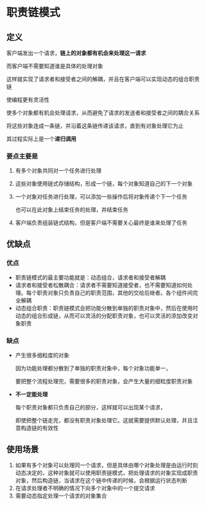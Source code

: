 # 职责链模式

## 定义

客户端发出一个请求，**链上的对象都有机会来处理这一请求**

而客户端不需要知道谁是具体的处理对象

这样就实现了请求者和接受者之间的解耦，并且在客户端可以实现动态的组合职责链

使编程更有灵活性

使多个对象都有机会处理请求，从而避免了请求的发送者和接受者之间的耦合关系

将这些对象连成一条链，并沿着这条链传递该请求，直到有对象处理它为止

其过程实际上是一个**递归调用**

### 要点主要是

1. 有多个对象共同对一个任务进行处理
2. 这些对象使用链式存储结构，形成一个链，每个对象知道自己的下一个对象
3. 一个对象对任务进行处理，可以添加一些操作后将对象传递个下一个任务
   
    也可以在此对象上结束任务的处理，并结束任务
    
4. 客户端负责组装链式结构，但是客户端不需要关心最终是谁来处理了任务

## 优缺点

### 优点

- 职责链模式的最主要功能就是：动态组合，请求者和接受者解耦
- 请求者和接受者松散耦合：请求者不需要知道接受者，也不需要知道如何处理。每个职责对象只负责自己的职责范围，其他的交给后继者。各个组件间完全解耦
- 动态组合职责：职责链模式会把功能分散到单独的职责对象中，然后在使用时动态的组合形成链，从而可以灵活的分配职责对象，也可以灵活的添加改变对象职责

### 缺点

- 产生很多细粒度的对象
  
    因为功能处理都分散到了单独的职责对象中，每个对象功能单一，
    
    要把整个流程处理完，需要很多的职责对象，会产生大量的细粒度职责对象
    
- **不一定能处理**
  
    每个职责对象都只负责自己的部分，这样就可以出现某个请求，
    
    即使把整个链走完，都没有职责对象处理它。这就需要提供默认处理，并且注意构造链的有效性

## 使用场景

1. 如果有多个对象可以处理同一个请求，但是具体由哪个对象处理是由运行时刻动态决定的，这种对象就可以使用职责链模式，把处理请求的对象实现成职责对象，然后构造链，当请求在这个链中传递的时候，会根据运行状态判断
2. 在请求处理者不明确的情况下向多个对象中的一个提交请求
3. 需要动态指定处理一个请求的对象集合
